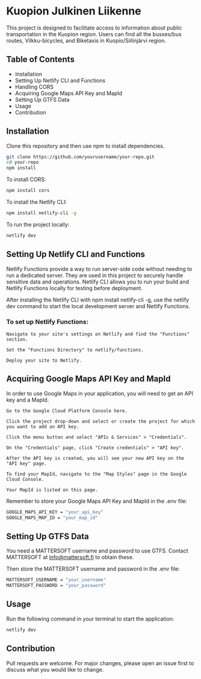 # Kuopion Julkinen Liikenne

This project is designed to facilitate access to information about public transportation in the Kuopion region. Users can find all the busses/bus routes, Vilkku-bicycles, and Biketaxis in Kuopio/Siilinjärvi region.

## Table of Contents

- Installation
- Setting Up Netlify CLI and Functions
- Handling CORS
- Acquiring Google Maps API Key and MapId
- Setting Up GTFS Data
- Usage
- Contribution

## Installation

Clone this repository and then use npm to install dependencies.

```bash
git clone https://github.com/yourusername/your-repo.git
cd your-repo
npm install
```

To install CORS:

```bash
npm install cors
```

To install the Netlify CLI:

```bash
npm install netlify-cli -g
```

To run the project locally:

```bash
netlify dev
```

## Setting Up Netlify CLI and Functions

Netlify Functions provide a way to run server-side code without needing to run a dedicated server. They are used in this project to securely handle sensitive data and operations. Netlify CLI allows you to run your build and Netlify Functions locally for testing before deployment.

After installing the Netlify CLI with npm install netlify-cli -g, use the netlify dev command to start the local development server and Netlify Functions.

### To set up Netlify Functions:

    Navigate to your site's settings on Netlify and find the "Functions" section.

    Set the "Functions Directory" to netlify/functions.

    Deploy your site to Netlify.


## Acquiring Google Maps API Key and MapId

In order to use Google Maps in your application, you will need to get an API key and a MapId.

    Go to the Google Cloud Platform Console here.

    Click the project drop-down and select or create the project for which you want to add an API key.

    Click the menu button and select "APIs & Services" > "Credentials".

    On the "Credentials" page, click "Create credentials" > "API key".

    After the API key is created, you will see your new API key on the "API key" page.

    To find your MapId, navigate to the "Map Styles" page in the Google Cloud Console.

    Your MapId is listed on this page.

Remember to store your Google Maps API Key and MapId in the .env file:

```bash
GOOGLE_MAPS_API_KEY = "your_api_key"
GOOGLE_MAPS_MAP_ID = "your_map_id"
```

## Setting Up GTFS Data

You need a MATTERSOFT username and password to use GTFS. Contact MATTERSOFT at info@mattersoft.fi to obtain these.

Then store the MATTERSOFT username and password in the .env file:

```bash
MATTERSOFT_USERNAME = "your_username"
MATTERSOFT_PASSWORD = "your_password"
```

## Usage

Run the following command in your terminal to start the application:

```bash
netlify dev
```

## Contribution

Pull requests are welcome. For major changes, please open an issue first to discuss what you would like to change.
